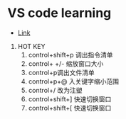 # VS code learning

* [Link](https://www.youtube.com/watch?v=LOjUnXk_TNU)

1. HOT KEY
    1. control+shift+p 调出指令清单
    2. control+ +/- 缩放窗口大小
    3. control+p调出文件清单
    3. control+p+@ 入关键字缩小范围
    4. control+/ 改为注塑
    5. control+shift+] 快速切换窗口
    6. control+shift+[ 快速切换窗口

